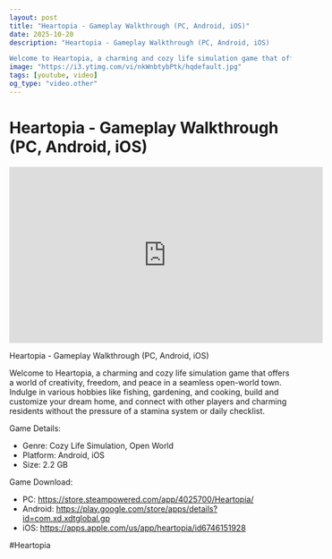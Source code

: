 ```yaml
---
layout: post
title: "Heartopia - Gameplay Walkthrough (PC, Android, iOS)"
date: 2025-10-20
description: "Heartopia - Gameplay Walkthrough (PC, Android, iOS)

Welcome to Heartopia, a charming and cozy life simulation game that offers a world of creativity, f..."
image: "https://i3.ytimg.com/vi/nkWnbtybPtk/hqdefault.jpg"
tags: [youtube, video]
og_type: "video.other"
---
```


<script type="application/ld+json">
{
  "@context": "http://schema.org",
  "@type": "VideoObject",
  "name": "Heartopia - Gameplay Walkthrough (PC, Android, iOS)",
  "description": "Heartopia - Gameplay Walkthrough (PC, Android, iOS)\n\nWelcome to Heartopia, a charming and cozy life simulation game that offers a world of creativity, freedom, and peace in a seamless open-world town. Indulge in various hobbies like fishing, gardening, and cooking, build and customize your dream home, and connect with other players and charming residents without the pressure of a stamina system or daily checklist. \n\nGame Details:\n\n- Genre: Cozy Life Simulation, Open World\n- Platform: Android, iOS\n- Size: 2.2 GB\n\nGame Download:\n\n- PC: https://store.steampowered.com/app/4025700/Heartopia/\n- Android: https://play.google.com/store/apps/details?id=com.xd.xdtglobal.gp\n- iOS: https://apps.apple.com/us/app/heartopia/id6746151928\n\n#Heartopia",
  "thumbnailUrl": "https://i3.ytimg.com/vi/nkWnbtybPtk/hqdefault.jpg",
  "uploadDate": "2025-10-20T15:01:31",
  "embedUrl": "https://www.youtube.com/embed/nkWnbtybPtk",
  "publisher": {
    "@type": "Person",
    "name": "Celo Zaga"
  },
  "mainEntityOfPage": {
    "@type": "WebPage",
    "@id": "https://celozaga.github.io/2025/10/20/heartopia---gameplay-walkthrough-(pc,-android,-ios)-nkWnbtybPtk.html"
  },
  "duration": "PT0M0S"
}
</script>

<script type="application/ld+json">
{
  "@context": "http://schema.org",
  "@type": "BlogPosting",
  "headline": "Heartopia - Gameplay Walkthrough (PC, Android, iOS)",
  "image": "https://i3.ytimg.com/vi/nkWnbtybPtk/hqdefault.jpg",
  "publisher": {
    "@type": "Person",
    "name": "Celo Zaga"
  },
  "url": "https://celozaga.github.io/2025/10/20/heartopia---gameplay-walkthrough-(pc,-android,-ios)-nkWnbtybPtk.html",
  "datePublished": "2025-10-20T15:01:31",
  "dateCreated": "2025-10-20T15:01:31",
  "dateModified": "2025-10-20T15:01:31",
  "description": "Heartopia - Gameplay Walkthrough (PC, Android, iOS)\n\nWelcome to Heartopia, a charming and cozy life simulation game that offers a world of creativity, f...",
  "author": {
    "@type": "Person",
    "name": "Celo Zaga"
  },
  "mainEntityOfPage": {
    "@type": "WebPage",
    "@id": "https://celozaga.github.io/2025/10/20/heartopia---gameplay-walkthrough-(pc,-android,-ios)-nkWnbtybPtk.html"
  }
}
</script>

<h1 class="youtube-post-title">Heartopia - Gameplay Walkthrough (PC, Android, iOS)</h1>

<iframe width="560" height="315" src="https://www.youtube.com/embed/nkWnbtybPtk" class="youtube-post-embed" frameborder="0" allowfullscreen></iframe>

<p class="youtube-post-description">Heartopia - Gameplay Walkthrough (PC, Android, iOS)

Welcome to Heartopia, a charming and cozy life simulation game that offers a world of creativity, freedom, and peace in a seamless open-world town. Indulge in various hobbies like fishing, gardening, and cooking, build and customize your dream home, and connect with other players and charming residents without the pressure of a stamina system or daily checklist. 

Game Details:

- Genre: Cozy Life Simulation, Open World
- Platform: Android, iOS
- Size: 2.2 GB

Game Download:

- PC: https://store.steampowered.com/app/4025700/Heartopia/
- Android: https://play.google.com/store/apps/details?id=com.xd.xdtglobal.gp
- iOS: https://apps.apple.com/us/app/heartopia/id6746151928

#Heartopia</p>

